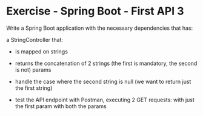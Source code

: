 # Exercise - Spring Boot - First API 3
Write a Spring Boot application with the necessary dependencies that has:

a StringController that:

- is mapped on strings

- returns the concatenation of 2 strings (the first is mandatory, the second is not) params

- handle the case where the second string is null (we want to return just the first string)

- test the API endpoint with Postman, executing 2 GET requests:
with just the first param
with both the params
